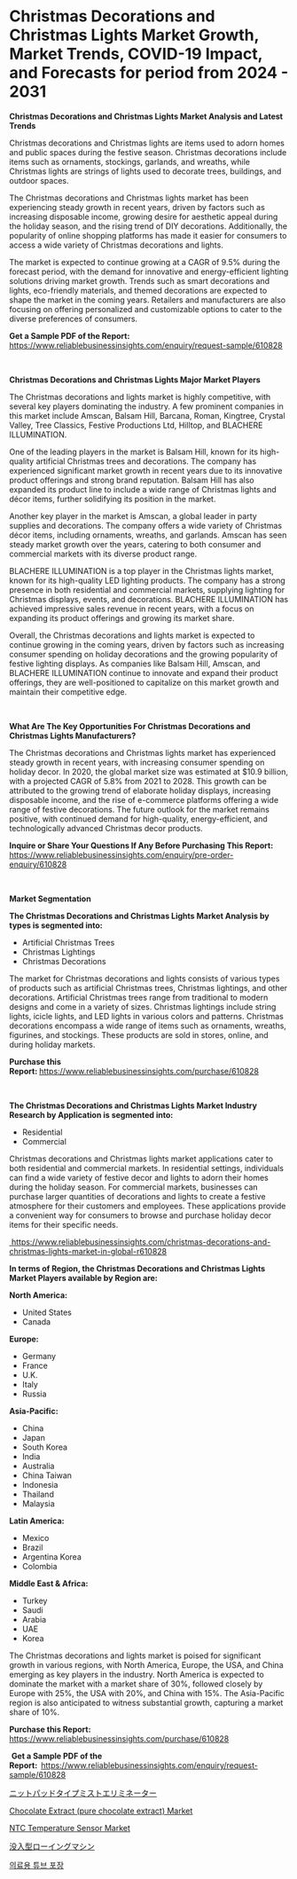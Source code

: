 <p><h1>Christmas Decorations and Christmas Lights Market Growth, Market Trends, COVID-19 Impact, and Forecasts for period from 2024 - 2031</h1></p><p><strong>Christmas Decorations and Christmas Lights Market Analysis and Latest Trends</strong></p>
<p><p>Christmas decorations and Christmas lights are items used to adorn homes and public spaces during the festive season. Christmas decorations include items such as ornaments, stockings, garlands, and wreaths, while Christmas lights are strings of lights used to decorate trees, buildings, and outdoor spaces.</p><p>The Christmas decorations and Christmas lights market has been experiencing steady growth in recent years, driven by factors such as increasing disposable income, growing desire for aesthetic appeal during the holiday season, and the rising trend of DIY decorations. Additionally, the popularity of online shopping platforms has made it easier for consumers to access a wide variety of Christmas decorations and lights.</p><p>The market is expected to continue growing at a CAGR of 9.5% during the forecast period, with the demand for innovative and energy-efficient lighting solutions driving market growth. Trends such as smart decorations and lights, eco-friendly materials, and themed decorations are expected to shape the market in the coming years. Retailers and manufacturers are also focusing on offering personalized and customizable options to cater to the diverse preferences of consumers.</p></p>
<p><strong>Get a Sample PDF of the Report:&nbsp;</strong> <a href="https://www.reliablebusinessinsights.com/enquiry/request-sample/610828">https://www.reliablebusinessinsights.com/enquiry/request-sample/610828</a></p>
<p>&nbsp;</p>
<p><strong>Christmas Decorations and Christmas Lights Major Market Players</strong></p>
<p><p>The Christmas decorations and lights market is highly competitive, with several key players dominating the industry. A few prominent companies in this market include Amscan, Balsam Hill, Barcana, Roman, Kingtree, Crystal Valley, Tree Classics, Festive Productions Ltd, Hilltop, and BLACHERE ILLUMINATION.</p><p>One of the leading players in the market is Balsam Hill, known for its high-quality artificial Christmas trees and decorations. The company has experienced significant market growth in recent years due to its innovative product offerings and strong brand reputation. Balsam Hill has also expanded its product line to include a wide range of Christmas lights and décor items, further solidifying its position in the market.</p><p>Another key player in the market is Amscan, a global leader in party supplies and decorations. The company offers a wide variety of Christmas décor items, including ornaments, wreaths, and garlands. Amscan has seen steady market growth over the years, catering to both consumer and commercial markets with its diverse product range.</p><p>BLACHERE ILLUMINATION is a top player in the Christmas lights market, known for its high-quality LED lighting products. The company has a strong presence in both residential and commercial markets, supplying lighting for Christmas displays, events, and decorations. BLACHERE ILLUMINATION has achieved impressive sales revenue in recent years, with a focus on expanding its product offerings and growing its market share.</p><p>Overall, the Christmas decorations and lights market is expected to continue growing in the coming years, driven by factors such as increasing consumer spending on holiday decorations and the growing popularity of festive lighting displays. As companies like Balsam Hill, Amscan, and BLACHERE ILLUMINATION continue to innovate and expand their product offerings, they are well-positioned to capitalize on this market growth and maintain their competitive edge.</p></p>
<p>&nbsp;</p>
<p><strong>What Are The Key Opportunities For Christmas Decorations and Christmas Lights Manufacturers?</strong></p>
<p><p>The Christmas decorations and Christmas lights market has experienced steady growth in recent years, with increasing consumer spending on holiday decor. In 2020, the global market size was estimated at $10.9 billion, with a projected CAGR of 5.8% from 2021 to 2028. This growth can be attributed to the growing trend of elaborate holiday displays, increasing disposable income, and the rise of e-commerce platforms offering a wide range of festive decorations. The future outlook for the market remains positive, with continued demand for high-quality, energy-efficient, and technologically advanced Christmas decor products.</p></p>
<p><strong>Inquire or Share Your Questions If Any Before Purchasing This Report:</strong> <a href="https://www.reliablebusinessinsights.com/enquiry/pre-order-enquiry/610828">https://www.reliablebusinessinsights.com/enquiry/pre-order-enquiry/610828</a></p>
<p>&nbsp;</p>
<p><strong>Market Segmentation</strong></p>
<p><strong>The Christmas Decorations and Christmas Lights Market Analysis by types is segmented into:</strong></p>
<p><ul><li>Artificial Christmas Trees</li><li>Christmas Lightings</li><li>Christmas Decorations</li></ul></p>
<p><p>The market for Christmas decorations and lights consists of various types of products such as artificial Christmas trees, Christmas lightings, and other decorations. Artificial Christmas trees range from traditional to modern designs and come in a variety of sizes. Christmas lightings include string lights, icicle lights, and LED lights in various colors and patterns. Christmas decorations encompass a wide range of items such as ornaments, wreaths, figurines, and stockings. These products are sold in stores, online, and during holiday markets.</p></p>
<p><strong>Purchase this Report:&nbsp;</strong><a href="https://www.reliablebusinessinsights.com/purchase/610828">https://www.reliablebusinessinsights.com/purchase/610828</a></p>
<p>&nbsp;</p>
<p><strong>The Christmas Decorations and Christmas Lights Market Industry Research by Application is segmented into:</strong></p>
<p><ul><li>Residential</li><li>Commercial</li></ul></p>
<p><p>Christmas decorations and Christmas lights market applications cater to both residential and commercial markets. In residential settings, individuals can find a wide variety of festive decor and lights to adorn their homes during the holiday season. For commercial markets, businesses can purchase larger quantities of decorations and lights to create a festive atmosphere for their customers and employees. These applications provide a convenient way for consumers to browse and purchase holiday decor items for their specific needs.</p></p>
<p><a href="https://www.reliablebusinessinsights.com/christmas-decorations-and-christmas-lights-market-in-global-r610828">&nbsp;https://www.reliablebusinessinsights.com/christmas-decorations-and-christmas-lights-market-in-global-r610828</a></p>
<p><strong>In terms of Region, the Christmas Decorations and Christmas Lights Market Players available by Region are:</strong></p>
<p>
    <p> <strong> North America: </strong>
        <ul>
            <li>United States</li>
            <li>Canada</li>
        </ul>
        </p> 
    <p> <strong> Europe: </strong>
        <ul>
            <li>Germany</li>
            <li>France</li>
            <li>U.K.</li>
            <li>Italy</li>
            <li>Russia</li>
        </ul>
        </p> 
    <p> <strong> Asia-Pacific: </strong>
        <ul>
            <li>China</li>
            <li>Japan</li>
            <li>South Korea</li>
            <li>India</li>
            <li>Australia</li>
            <li>China Taiwan</li>
            <li>Indonesia</li>
            <li>Thailand</li>
            <li>Malaysia</li>
        </ul>
        </p> 
    <p> <strong> Latin America: </strong>
        <ul>
            <li>Mexico</li>
            <li>Brazil</li>
            <li>Argentina Korea</li>
            <li>Colombia</li>
        </ul>
        </p> 
    <p> <strong> Middle East & Africa: </strong>
        <ul>
            <li>Turkey</li>
            <li>Saudi</li>
            <li>Arabia</li>
            <li>UAE</li>
            <li>Korea</li>
        </ul>
    </p>
    </p>
<p><p>The Christmas decorations and lights market is poised for significant growth in various regions, with North America, Europe, the USA, and China emerging as key players in the industry. North America is expected to dominate the market with a market share of 30%, followed closely by Europe with 25%, the USA with 20%, and China with 15%. The Asia-Pacific region is also anticipated to witness substantial growth, capturing a market share of 10%.</p></p>
<p><strong>Purchase this Report: </strong><a href="https://www.reliablebusinessinsights.com/purchase/610828">https://www.reliablebusinessinsights.com/purchase/610828</a></p>
<p>&nbsp;<strong>Get a Sample PDF of the Report:&nbsp;&nbsp;</strong><a href="https://www.reliablebusinessinsights.com/enquiry/request-sample/610828">https://www.reliablebusinessinsights.com/enquiry/request-sample/610828</a></p>
<p><strong></strong></p>
<p><p><a href="https://github.com/hardee896/Market-Research-Report-List-1/blob/main/837842297402.md">ニットパッドタイプミストエリミネーター</a></p><p><a href="https://github.com/IsmaelBlick2023/Market-Research-Report-List-1/blob/main/chocolate-extract-pure-chocolate-extract-market.md">Chocolate Extract (pure chocolate extract) Market</a></p><p><a href="https://issuu.com/reportprime-2/docs/ntc-temperature-sensor-market-size-2030.pptx">NTC Temperature Sensor Market</a></p><p><a href="https://github.com/ReyesKohler20231/Market-Research-Report-List-1/blob/main/980836697401.md">没入型ローイングマシン</a></p><p><a href="https://github.com/victorsharp87978/Market-Research-Report-List-1/blob/main/434399688960.md">의료용 튜브 포장</a></p></p>